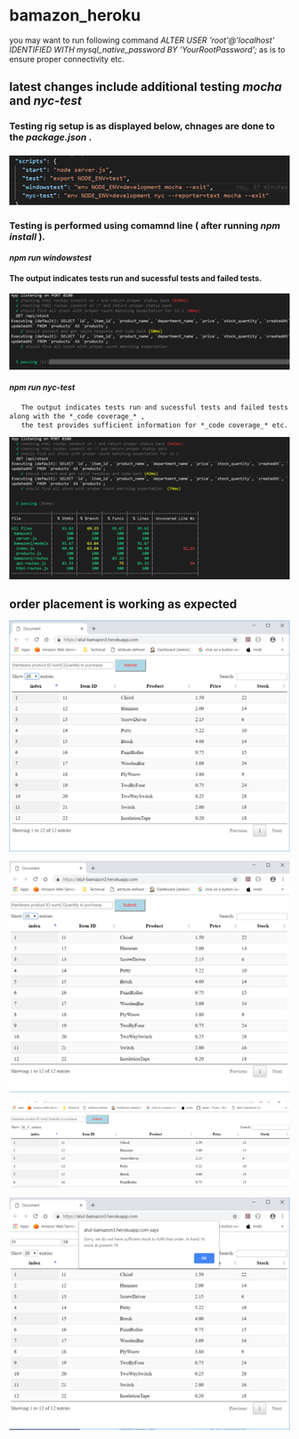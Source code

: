 # bamazon_heroku



you may want to run following command *_ALTER USER 'root'@'localhost' IDENTIFIED WITH mysql_native_password BY 'YourRootPassword';_* as is to ensure proper connectivity etc.

## latest changes include additional testing *_mocha_* and *_nyc-test_* 

### Testing rig setup is as displayed below, chnages are done to the *_package.json_* .

### ![Alt text](/screenshots/testing_rig_setup.png?raw=true "testing rig setup")

### Testing is performed using comamnd line ( after running *_npm install_* ).

#### *_npm run windowstest_*

#### The output indicates tests run and sucessful tests and failed tests.
        
![Alt text](/screenshots/testing_nocodecoverage.png?raw=true "testing results")

#### *_npm run nyc-test_*
        
       The output indicates tests run and sucessful tests and failed tests along with the *_code coverage_* , 
       the test provides sufficient information for *_code coverage_* etc.

![Alt text](/screenshots/testing.png?raw=true "testing results with code coverage")



## order placement is working as expected 

![Alt text](/screenshots/inventory.png?raw=true "list inventory")

![Alt text](/screenshots/order_placed.png?raw=true "order placed")

![Alt text](/screenshots/stock_updated_after_order.png?raw=true "stock updated after valid order")

![Alt text](/screenshots/cant_process_order.png?raw=true "cant process due to lack of sufficient stock")
